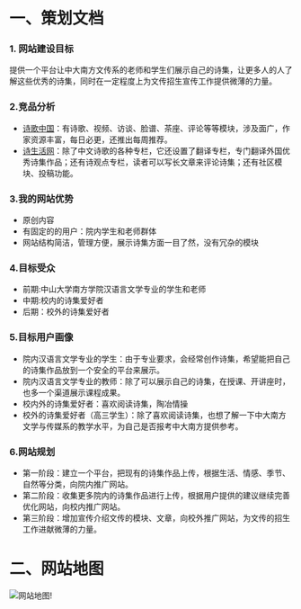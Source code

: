 # 一、策划文档
### 1. 网站建设目标
提供一个平台让中大南方文传系的老师和学生们展示自己的诗集，让更多人的人了解这些优秀的诗集，同时在一定程度上为文传招生宣传工作提供微薄的力量。
### 2.竞品分析
- [诗歌中国](http://www.shigezhongguo.com/)：有诗歌、视频、访谈、脸谱、茶座、评论等等模块，涉及面广，作家资源丰富，每日必更，还推出每周推荐。
- [诗生活网](https://www.poemlife.com/)：除了中文诗歌的各种专栏，它还设置了翻译专栏，专门翻译外国优秀诗集作品；还有诗观点专栏，读者可以写长文章来评论诗集；还有社区模块、投稿功能。
### 3.我的网站优势
- 原创内容
- 有固定的的用户：院内学生和老师群体
- 网站结构简洁，管理方便，展示诗集方面一目了然，没有冗杂的模块
### 4.目标受众
- 前期:中山大学南方学院汉语言文学专业的学生和老师
- 中期:校内的诗集爱好者
- 后期：校外的诗集爱好者
### 5.目标用户画像
- 院内汉语言文学专业的学生：由于专业要求，会经常创作诗集，希望能把自己的诗集作品放到一个安全的平台来展示。
- 院内汉语言文学专业的教师：除了可以展示自己的诗集，在授课、开讲座时，也多一个渠道展示课程成果。
- 校内外的诗集爱好者：喜欢阅读诗集，陶冶情操
- 校外的诗集爱好者（高三学生）：除了喜欢阅读诗集，也想了解一下中大南方文学与传媒系的教学水平，为自己是否报考中大南方提供参考。
### 6.网站规划
- 第一阶段：建立一个平台，把现有的诗集作品上传，根据生活、情感、季节、自然等分类，向院内推广网站。
- 第二阶段：收集更多院内的诗集作品进行上传，根据用户提供的建议继续完善优化网站，向校内推广网站。
- 第三阶段：增加宣传介绍文传的模块、文章，向校外推广网站，为文传的招生工作进献微薄的力量。
# 二、网站地图

![网站地图](https://note.youdao.com/favicon.ico)!
